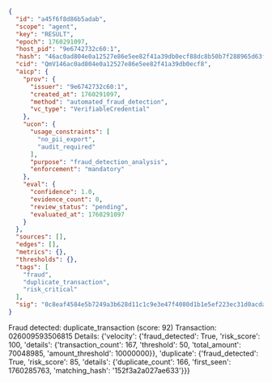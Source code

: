 ```json
{
  "id": "a45f6f8d86b5adab",
  "scope": "agent",
  "key": "RESULT",
  "epoch": 1760291097,
  "host_pid": "9e6742732c60:1",
  "hash": "46ac0ad804e0a12527e86e5ee82f41a39db0ecf88dc8b50b7f288965d63f5988",
  "cid": "QmV146ac0ad804e0a12527e86e5ee82f41a39db0ecf8",
  "aicp": {
    "prov": {
      "issuer": "9e6742732c60:1",
      "created_at": 1760291097,
      "method": "automated_fraud_detection",
      "vc_type": "VerifiableCredential"
    },
    "ucon": {
      "usage_constraints": [
        "no_pii_export",
        "audit_required"
      ],
      "purpose": "fraud_detection_analysis",
      "enforcement": "mandatory"
    },
    "eval": {
      "confidence": 1.0,
      "evidence_count": 0,
      "review_status": "pending",
      "evaluated_at": 1760291097
    }
  },
  "sources": [],
  "edges": [],
  "metrics": {},
  "thresholds": {},
  "tags": [
    "fraud",
    "duplicate_transaction",
    "risk_critical"
  ],
  "sig": "0c8eaf4584e5b7249a3b628d11c1c9e3e47f4080d1b1e5ef223ec31d0acdade2"
}
```

Fraud detected: duplicate_transaction (score: 92)
Transaction: 026009593506815
Details: {'velocity': {'fraud_detected': True, 'risk_score': 100, 'details': {'transaction_count': 167, 'threshold': 50, 'total_amount': 70048985, 'amount_threshold': 10000000}}, 'duplicate': {'fraud_detected': True, 'risk_score': 85, 'details': {'duplicate_count': 166, 'first_seen': 1760285763, 'matching_hash': '152f3a2a027ae633'}}}